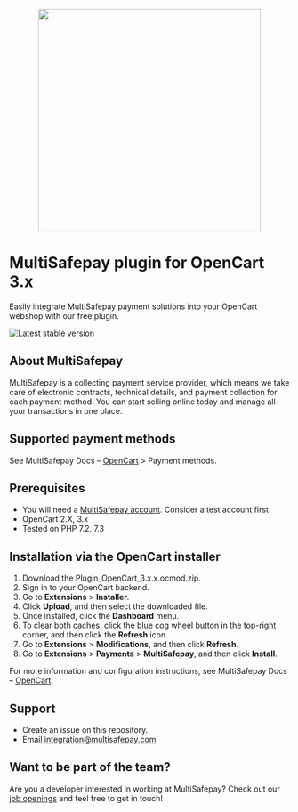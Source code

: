 <p align="center">
  <img src="https://www.multisafepay.com/img/multisafepaylogo.svg" width="400px" position="center">
</p>

# MultiSafepay plugin for OpenCart 3.x

Easily integrate MultiSafepay payment solutions into your OpenCart webshop with our free plugin.

[![Latest stable version](https://img.shields.io/github/release/multisafepay/opencart.svg)](https://github.com/MultiSafepay/Opencart)

## About MultiSafepay

MultiSafepay is a collecting payment service provider, which means we take care of electronic contracts, technical details, and payment collection for each payment method. You can start selling online today and manage all your transactions in one place.

## Supported payment methods

See MultiSafepay Docs – [OpenCart](https://docs.multisafepay.com/docs/opencart) > Payment methods. 

## Prerequisites

- You will need a [MultiSafepay account](https://testmerchant.multisafepay.com/signup). Consider a test account first.
- OpenCart 2.X, 3.x
- Tested on PHP 7.2, 7.3

## Installation via the OpenCart installer 

1. Download the Plugin_OpenCart_3.x.x.ocmod.zip.
2. Sign in to your OpenCart backend.
3. Go to **Extensions** > **Installer**.
4. Click **Upload**, and then select the downloaded file.
5. Once installed, click the **Dashboard** menu.
6. To clear both caches, click the blue cog wheel button in the top-right corner, and then click the **Refresh** icon.
7. Go to **Extensions** > **Modifications**, and then click **Refresh**.
8. Go to **Extensions** > **Payments** > **MultiSafepay**, and then click **Install**.

For more information and configuration instructions, see MultiSafepay Docs – [OpenCart](https://docs.multisafepay.com/docs/opencart).

## Support

- Create an issue on this repository. 
- Email <a href="mailto:integration@multisafepay.com">integration@multisafepay.com</a>

## Want to be part of the team?

Are you a developer interested in working at MultiSafepay? Check out our [job openings](https://www.multisafepay.com/careers/#jobopenings) and feel free to get in touch!

